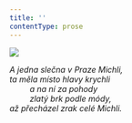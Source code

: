 ```yaml
---
title: ''
contentType: prose
---
```


![](../Images/116.jpg)

_A jedna slečna v Praze Michli,  
ta měla místo hlavy krychli  
         a na ní za pohody  
         zlatý brk podle módy,  
až přecházel zrak celé Michli._
